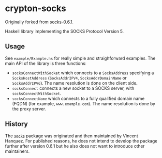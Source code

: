 crypton-socks
=============

Originally forked from [socks-0.6.1](https://hackage.haskell.org/package/socks-0.6.1).

Haskell library implementing the SOCKS Protocol Version 5.

Usage
-----

See `example/Example.hs` for really simple and straighforward examples. The
main API of the library is three functions:

* `socksConnectWithSocket` which connects to a `SocksAddress` specifying a
  `SocksHostAddress` (`SocksAddrIPV4`, `SocksAddrDomainName` or
  `SocksAddrIPV6`). The name resolution is done on the client side.
* `socksConnect` connects a new socket to a SOCKS server, with
  `socksConnectWithSocket`.
* `socksConnectName` which connects to a fully qualified domain name (FQDN) (for
   example, `www.example.com`). The name resolution is done by the proxy server.

History
-------

The [`socks`](https://hackage.haskell.org/package/socks) package was originated
and then maintained by Vincent Hanquez. For published reasons, he does not
intend to develop the package further after version 0.6.1 but he also does not
want to introduce other maintainers.
